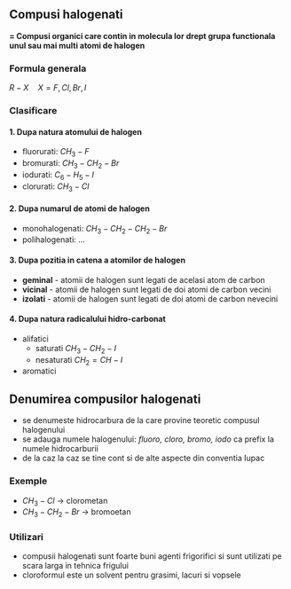 ## Compusi halogenati

**= Compusi organici care contin in molecula lor drept grupa functionala unul sau mai multi atomi de halogen**

### Formula generala

$R-X \quad X = F, Cl, Br, I$

### Clasificare

#### 1. Dupa natura atomului de halogen

-   fluorurati: $CH_3-F$
-   bromurati: $CH_3-CH_2-Br$
-   iodurati: $C_6-H_5-I$
-   clorurati: $CH_3-Cl$

#### 2. Dupa numarul de atomi de halogen

-   monohalogenati: $CH_3-CH_2-CH_2-Br$
-   polihalogenati: ...

#### 3. Dupa pozitia in catena a atomilor de halogen

-   **geminal** - atomii de halogen sunt legati de acelasi atom de carbon
-   **vicinal** - atomii de halogen sunt legati de doi atomi de carbon vecini
-   **izolati** - atomii de halogen sunt legati de doi atomi de carbon nevecini

#### 4. Dupa natura radicalului hidro-carbonat

-   alifatici
    -   saturati $CH_3-CH_2-I$
    -   nesaturati $CH_2=CH-I$
-   aromatici

## Denumirea compusilor halogenati

-   se denumeste hidrocarbura de la care provine teoretic compusul halogenului
-   se adauga numele halogenului: _fluoro, cloro, bromo, iodo_ ca prefix la numele hidrocarburii
-   de la caz la caz se tine cont si de alte aspecte din conventia Iupac

### Exemple

-   $CH_3-Cl$ -> clorometan
-   $CH_3-CH_2-Br$ -> bromoetan

### Utilizari

-   compusii halogenati sunt foarte buni agenti frigorifici si sunt utilizati pe scara larga in tehnica frigului
-   cloroformul este un solvent pentru grasimi, lacuri si vopsele
